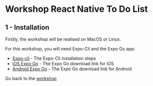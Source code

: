 # Workshop React Native To Do List

## 1 - Installation

Firstly, the workshop will be realised on MacOS or Linux.

For this workshop, you will need Expo-Cli and the Expo Go app:

- [Expo-cli](https://docs.expo.dev/get-started/installation/) - The Expo-Cli installation steps
- [iOS Expo Go](https://apps.apple.com/fr/app/expo-go/id982107779) - The Expo Go download link for iOS
- [Android Expo Go](https://play.google.com/store/apps/details?id=host.exp.exponent&hl=fr&gl=US) - The Expo Go download link for Android

Go back to the [workshop](./README.md)